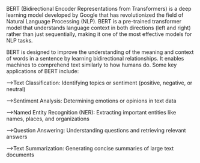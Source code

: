 BERT (Bidirectional Encoder Representations from Transformers) is a deep learning model developed by Google that has revolutionized the field of Natural Language Processing (NLP). BERT is a pre-trained transformer model that understands language context in both directions (left and right) rather than just sequentially, making it one of the most effective models for NLP tasks.

BERT is designed to improve the understanding of the meaning and context of words in a sentence by learning bidirectional relationships. It enables machines to comprehend text similarly to how humans do. Some key applications of BERT include:

-->Text Classification: Identifying topics or sentiment (positive, negative, or neutral)

-->Sentiment Analysis: Determining emotions or opinions in text data

-->Named Entity Recognition (NER): Extracting important entities like names, places, and organizations

-->Question Answering: Understanding questions and retrieving relevant answers

-->Text Summarization: Generating concise summaries of large text documents

